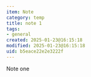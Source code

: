 ```yaml
---
item: Note
category: temp
title: note 1
tags:
- general
created: 2025-01-23@16:15:18
modified: 2025-01-23@16:15:18
uid: b5eace22e2e3222f
---
```


Note one
